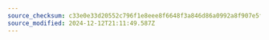 ```yaml
---
source_checksum: c33e0e33d20552c796f1e8eee8f6648f3a846d86a0992a8f907e5f244b256452
source_modified: 2024-12-12T21:11:49.587Z
---
```


